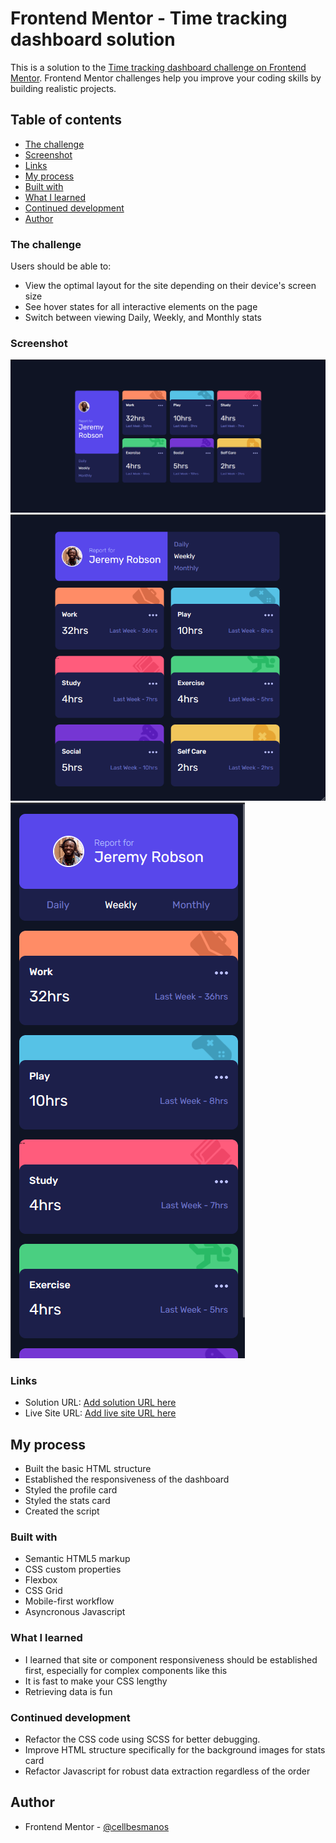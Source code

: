 # Frontend Mentor - Time tracking dashboard solution

This is a solution to the [Time tracking dashboard challenge on Frontend Mentor](https://www.frontendmentor.io/challenges/time-tracking-dashboard-UIQ7167Jw). Frontend Mentor challenges help you improve your coding skills by building realistic projects. 

## Table of contents

- [The challenge](#the-challenge)
- [Screenshot](#screenshot)
- [Links](#links)
- [My process](#my-process)
- [Built with](#built-with)
- [What I learned](#what-i-learned)
- [Continued development](#continued-development)
- [Author](#author)

### The challenge

Users should be able to:

- View the optimal layout for the site depending on their device's screen size
- See hover states for all interactive elements on the page
- Switch between viewing Daily, Weekly, and Monthly stats

### Screenshot

![Desktop View](assets/images/screenshot--desktop.png)
![Tablet View](assets/images/screenshot--tablet.png)
![Mobile View](assets/images/screenshot--mobile.png)

### Links

- Solution URL: [Add solution URL here](https://your-solution-url.com)
- Live Site URL: [Add live site URL here](https://your-live-site-url.com)

## My process

- Built the basic HTML structure
- Established the responsiveness of the dashboard
- Styled the profile card
- Styled the stats card
- Created the script

### Built with

- Semantic HTML5 markup
- CSS custom properties
- Flexbox
- CSS Grid
- Mobile-first workflow
- Asyncronous Javascript

### What I learned

- I learned that site or component responsiveness should be established first, especially for complex components like this
- It is fast to make your CSS lengthy
- Retrieving data is fun

### Continued development

- Refactor the CSS code using SCSS for better debugging.
- Improve HTML structure specifically for the background images for stats card
- Refactor Javascript for robust data extraction regardless of the order

## Author

- Frontend Mentor - [@cellbesmanos](https://www.frontendmentor.io/profile/cellbesmanos)

